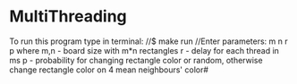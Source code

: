 # MultiThreading
To run this program type in terminal:
//$ make run
//Enter parameters: m n r p
where
m,n - board size with m*n rectangles
r - delay for each thread in ms
p - probability for changing rectangle color or random, otherwise change rectangle color on 4 mean neighbours' color# 
